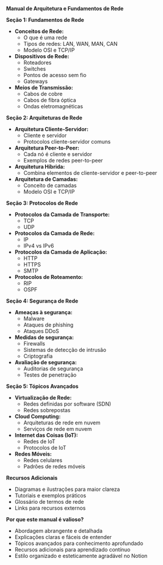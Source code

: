 **Manual de Arquitetura e Fundamentos de Rede**

**Seção 1: Fundamentos de Rede**

* **Conceitos de Rede:**
    * O que é uma rede
    * Tipos de redes: LAN, WAN, MAN, CAN
    * Modelo OSI e TCP/IP
* **Dispositivos de Rede:**
    * Roteadores
    * Switches
    * Pontos de acesso sem fio
    * Gateways
* **Meios de Transmissão:**
    * Cabos de cobre
    * Cabos de fibra óptica
    * Ondas eletromagnéticas

**Seção 2: Arquiteturas de Rede**

* **Arquitetura Cliente-Servidor:**
    * Cliente e servidor
    * Protocolos cliente-servidor comuns
* **Arquitetura Peer-to-Peer:**
    * Cada nó é cliente e servidor
    * Exemplos de redes peer-to-peer
* **Arquitetura Híbrida:**
    * Combina elementos de cliente-servidor e peer-to-peer
* **Arquitetura de Camadas:**
    * Conceito de camadas
    * Modelo OSI e TCP/IP

**Seção 3: Protocolos de Rede**

* **Protocolos da Camada de Transporte:**
    * TCP
    * UDP
* **Protocolos da Camada de Rede:**
    * IP
    * IPv4 vs IPv6
* **Protocolos da Camada de Aplicação:**
    * HTTP
    * HTTPS
    * SMTP
* **Protocolos de Roteamento:**
    * RIP
    * OSPF

**Seção 4: Segurança de Rede**

* **Ameaças à segurança:**
    * Malware
    * Ataques de phishing
    * Ataques DDoS
* **Medidas de segurança:**
    * Firewalls
    * Sistemas de detecção de intrusão
    * Criptografia
* **Avaliação de segurança:**
    * Auditorias de segurança
    * Testes de penetração

**Seção 5: Tópicos Avançados**

* **Virtualização de Rede:**
    * Redes definidas por software (SDN)
    * Redes sobrepostas
* **Cloud Computing:**
    * Arquiteturas de rede em nuvem
    * Serviços de rede em nuvem
* **Internet das Coisas (IoT):**
    * Redes de IoT
    * Protocolos de IoT
* **Redes Móveis:**
    * Redes celulares
    * Padrões de redes móveis

**Recursos Adicionais**

* Diagramas e ilustrações para maior clareza
* Tutoriais e exemplos práticos
* Glossário de termos de rede
* Links para recursos externos

**Por que este manual é valioso?**

* Abordagem abrangente e detalhada
* Explicações claras e fáceis de entender
* Tópicos avançados para conhecimento aprofundado
* Recursos adicionais para aprendizado contínuo
* Estilo organizado e esteticamente agradável no Notion
